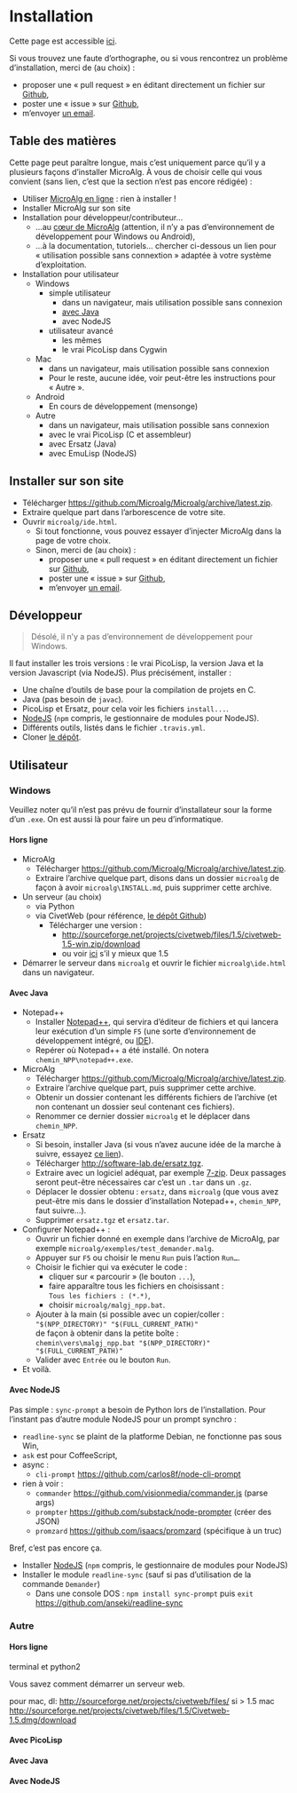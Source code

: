 Installation
============

Cette page est accessible
[ici](https://github.com/Microalg/Microalg/blob/latest/INSTALL.md).

Si vous trouvez une faute d’orthographe, ou si vous rencontrez un problème
d’installation, merci de (au choix) :

* proposer une « pull request » en éditant directement un fichier sur
  [Github](https://github.com/Microalg/Microalg),
* poster une « issue » sur
  [Github](https://github.com/Microalg/Microalg),
* m’envoyer [un email](mailto:profgra.org@gmail.com).

## Table des matières

Cette page peut paraître longue, mais c’est uniquement parce qu’il y a
plusieurs façons d’installer MicroAlg. À vous de choisir celle qui vous
convient (sans lien, c’est que la section n’est pas encore rédigée) :

* Utiliser [MicroAlg en ligne](http://microalg.info/ide.html) :
  rien à installer !
* Installer MicroAlg sur son site
* Installation pour développeur/contributeur…
    * …au [cœur de MicroAlg](#développeur) (attention, il n’y a pas
      d’environnement de développement pour Windows ou Android),
    * …à la documentation, tutoriels… chercher ci-dessous un lien pour
      « utilisation possible sans connextion » adaptée à votre système
      d’exploitation.
* Installation pour utilisateur
    * Windows
        * simple utilisateur
            * dans un navigateur, mais utilisation possible sans connexion
            * [avec Java](#avec-java)
            * avec NodeJS
        * utilisateur avancé
            * les mêmes
            * le vrai PicoLisp dans Cygwin
    * Mac
        * dans un navigateur, mais utilisation possible sans connexion
        * Pour le reste, aucune idée, voir peut-être les instructions pour « Autre ».
    * Android
        * En cours de développement (mensonge)
    * Autre
        * dans un navigateur, mais utilisation possible sans connexion
        * avec le vrai PicoLisp (C et assembleur)
        * avec Ersatz (Java)
        * avec EmuLisp (NodeJS)

## Installer sur son site

* Télécharger <https://github.com/Microalg/Microalg/archive/latest.zip>.
* Extraire quelque part dans l’arborescence de votre site.
* Ouvrir `microalg/ide.html`.
    * Si tout fonctionne, vous pouvez essayer d’injecter MicroAlg dans la page
      de votre choix.
    * Sinon, merci de (au choix) :
        * proposer une « pull request » en éditant directement un fichier sur
          [Github](https://github.com/Microalg/Microalg),
        * poster une « issue » sur
          [Github](https://github.com/Microalg/Microalg),
        * m’envoyer [un email](mailto:profgra.org@gmail.com).

## Développeur

> Désolé, il n’y a pas d’environnement de développement pour Windows.

Il faut installer les trois versions : le vrai PicoLisp, la version Java et la
version Javascript (via NodeJS). Plus précisément, installer :

* Une chaîne d’outils de base pour la compilation de projets en C.
* Java (pas besoin de `javac`).
* PicoLisp et Ersatz, pour cela voir les fichiers `install...`.
* [NodeJS](http://nodejs.org/download/) (`npm` compris, le gestionnaire de
  modules pour NodeJS).
* Différents outils, listés dans le fichier `.travis.yml`.
* Cloner [le dépôt](https://github.com/Microalg/Microalg).

## Utilisateur

### Windows

Veuillez noter qu’il n’est pas prévu de fournir d’installateur sour la forme
d’un `.exe`. On est aussi là pour faire un peu d’informatique.

#### Hors ligne

* MicroAlg
    * Télécharger <https://github.com/Microalg/Microalg/archive/latest.zip>.
    * Extraire l’archive quelque part, disons dans un dossier `microalg` de
      façon à avoir `microalg\INSTALL.md`, puis supprimer cette archive.
* Un serveur (au choix)
    * via Python
    * via CivetWeb (pour référence, [le dépôt Github](https://github.com/bel2125/civetweb))
        * Télécharger une version :
            * <http://sourceforge.net/projects/civetweb/files/1.5/civetweb-1.5-win.zip/download>
            * ou voir [ici](http://sourceforge.net/projects/civetweb/files/)
              s’il y mieux que 1.5
* Démarrer le serveur dans `microalg` et ouvrir le fichier `microalg\ide.html`
  dans un navigateur.

#### Avec Java

* Notepad++
    * Installer [Notepad++](http://www.notepad-plus-plus.org/), qui servira
      d’éditeur de fichiers et qui lancera leur exécution d’un simple `F5` (une
      sorte d’environnement de développement intégré,
      ou [IDE](https://fr.wikipedia.org/wiki/Environnement_de_d%C3%A9veloppement_int%C3%A9gr%C3%A9)).
    * Repérer où Notepad++ a été installé. On notera `chemin_NPP\notepad++.exe`.
* MicroAlg
    * Télécharger <https://github.com/Microalg/Microalg/archive/latest.zip>.
    * Extraire l’archive quelque part, puis supprimer cette archive.
    * Obtenir un dossier contenant les différents fichiers de l’archive (et non
      contenant un dossier seul contenant ces fichiers).
    * Renommer ce dernier dossier `microalg` et le déplacer dans `chemin_NPP`.
* Ersatz
    * Si besoin, installer Java (si vous n’avez aucune idée de la marche à
      suivre, essayez [ce lien](http://lmgtfy.com/?q=+windows+installer+java)).
    * Télécharger <http://software-lab.de/ersatz.tgz>.
    * Extraire avec un logiciel adéquat, par exemple
      [7-zip](http://www.7-zip.org/). Deux passages seront peut-être
      nécessaires car c’est un `.tar` dans un `.gz`.
    * Déplacer le dossier obtenu : `ersatz`, dans `microalg` (que vous avez
      peut-être mis dans le dossier d’installation Notepad++, `chemin_NPP`,
      faut suivre…).
    * Supprimer `ersatz.tgz` et `ersatz.tar`.
* Configurer Notepad++ :
    * Ouvrir un fichier donné en exemple dans l’archive de MicroAlg, par
      exemple `microalg/exemples/test_demander.malg`.
    * Appuyer sur `F5` ou choisir le menu `Run` puis l’action `Run…`.
    * Choisir le fichier qui va exécuter le code :
        * cliquer sur « parcourir » (le bouton `...`),
        * faire apparaître tous les fichiers en choisissant :  
          `Tous les fichiers : (*.*)`,
        * choisir `microalg/malgj_npp.bat`.
    * Ajouter à la main (si possible avec un copier/coller :  
      `"$(NPP_DIRECTORY)" "$(FULL_CURRENT_PATH)"`  
      de façon à obtenir dans la petite boîte :  
      `chemin\vers\malgj_npp.bat "$(NPP_DIRECTORY)" "$(FULL_CURRENT_PATH)"`
    * Valider avec `Entrée` ou le bouton `Run`.
* Et voilà.

#### Avec NodeJS

Pas simple : `sync-prompt` a besoin de Python lors de l’installation. Pour
l’instant pas d’autre module NodeJS pour un prompt synchro :

* `readline-sync` se plaint de la platforme Debian, ne fonctionne pas sous Win,
* `ask` est pour CoffeeScript,
* async :
    * `cli-prompt` <https://github.com/carlos8f/node-cli-prompt>
* rien à voir :
    * `commander` <https://github.com/visionmedia/commander.js> (parse args)
    * `prompter` <https://github.com/substack/node-prompter> (créer des JSON)
    * `promzard` <https://github.com/isaacs/promzard> (spécifique à un truc)

Bref, c’est pas encore ça.

* Installer [NodeJS](http://nodejs.org/download/) (`npm` compris, le
  gestionnaire de modules pour NodeJS)
* Installer le module `readline-sync` (sauf si pas d’utilisation de la commande
  `Demander`) 
    * Dans une console DOS : `npm install sync-prompt` puis `exit`
    <https://github.com/anseki/readline-sync>

### Autre

#### Hors ligne

terminal et python2

Vous savez comment démarrer un serveur web.

pour mac, 
    dl: http://sourceforge.net/projects/civetweb/files/ si > 1.5
    mac http://sourceforge.net/projects/civetweb/files/1.5/Civetweb-1.5.dmg/download

#### Avec PicoLisp

#### Avec Java

#### Avec NodeJS
